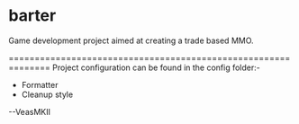 barter
======

Game development project aimed at creating a trade based MMO.

==============================================================
Project configuration can be found in the config folder:-
  - Formatter
  - Cleanup style
  
  
  
  --VeasMKII